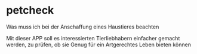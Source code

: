 # petcheck
Was muss ich bei der Anschaffung eines Haustieres beachten

Mit dieser APP soll es interessierten Tierliebhabern einfacher gemacht werden, zu prüfen, ob sie Genug für ein Artgerechtes Leben bieten können
